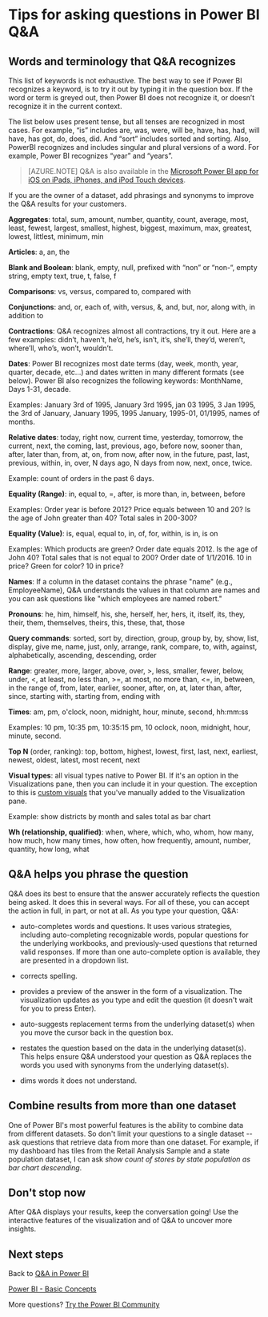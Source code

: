 <properties
   pageTitle="Tips and tricks for asking questions with Q&A in Power BI"
   description="Tips and tricks for asking questions with Q&A in Power BI"
   services="powerbi"
   documentationCenter=""
   authors="mihart"
   manager="erikre"
   backup=""
   editor=""
   tags=""
   qualityFocus="no"
   qualityDate=""/>

<tags
   ms.service="powerbi"
   ms.devlang="NA"
   ms.topic="article"
   ms.tgt_pltfrm="NA"
   ms.workload="powerbi"
   ms.date="09/24/2017"
   ms.author="jastru"/>

# Tips for asking questions in Power BI Q&A

##  Words and terminology that Q&A recognizes

This list of keywords is not exhaustive.  The best way to see if Power BI recognizes a keyword, is to try it out by typing it in the question box.  If the word or term is greyed out, then Power BI does not recognize it, or doesn’t recognize it in the current context.

The list below uses present tense, but all tenses are recognized in most cases. For example, “is” includes are, was, were, will be, have, has, had, will have, has got, do, does, did.  And “sort” includes sorted and sorting.  Also, PowerBI recognizes and includes singular and plural versions of a word. For example, Power BI recognizes “year” and “years”.

>[AZURE.NOTE]
Q&A is also available in the [Microsoft Power BI app for iOS on iPads, iPhones, and iPod Touch devices](powerbi-mobile-ios-qna.md).

If you are the owner of a dataset, add phrasings and synonyms to improve the Q&A results for your customers.

**Aggregates**: total, sum, amount, number, quantity, count, average, most, least, fewest, largest, smallest, highest, biggest, maximum, max, greatest, lowest, littlest, minimum, min

**Articles**: a, an, the

**Blank and Boolean**: blank, empty, null, prefixed with “non” or “non-“, empty string, empty text, true, t, false, f

**Comparisons**: vs, versus, compared to, compared with

**Conjunctions**: and, or, each of, with, versus, &, and, but, nor, along with, in addition to

**Contractions**: Q&A recognizes almost all contractions, try it out.  Here are a few examples: didn’t, haven’t, he’d, he’s, isn’t, it’s, she’ll, they’d, weren’t, where’ll, who’s, won’t, wouldn’t.

**Dates**: Power BI recognizes most date terms (day, week, month, year, quarter, decade, etc…) and dates written in many different formats (see below). Power BI also recognizes the following keywords: MonthName, Days 1-31, decade.

Examples: January 3rd of 1995, January 3rd 1995, jan 03 1995, 3 Jan 1995, the 3rd of January, January 1995, 1995 January, 1995-01, 01/1995, names of months.

**Relative dates**: today, right now, current time, yesterday, tomorrow, the current, next, the coming, last, previous, ago, before now, sooner than, after, later than, from, at, on, from now, after now, in the future, past, last, previous, within, in, over, N days ago, N days from now, next, once, twice.

Example: count of orders in the past 6 days.

**Equality (Range)**: in, equal to, =, after, is more than, in, between, before

Examples: Order year is before 2012? Price equals between 10 and 20? Is the age of John greater than 40? Total sales in 200-300?

**Equality (Value)**:  is, equal, equal to, in, of, for, within, is in, is on

Examples: Which products are green? Order date equals 2012. Is the age of John 40? Total sales that is not equal to 200? Order date of 1/1/2016. 10 in price? Green for color? 10 in price?

**Names**: If a column in the dataset contains the phrase "name" (e.g., EmployeeName), Q&A understands the values in that column are names and you can ask questions like "which employees are named robert."

**Pronouns**: he, him, himself, his, she, herself, her, hers, it, itself, its, they, their, them, themselves, theirs, this, these, that, those

**Query commands**: sorted, sort by, direction, group, group by, by, show, list, display, give me, name, just, only, arrange, rank, compare, to, with, against, alphabetically, ascending, descending, order

**Range**: greater, more, larger, above, over, >, less, smaller, fewer, below, under, <,  at least, no less than, >=, at most, no more than, <=, in, between, in the range of, from, later, earlier, sooner, after, on, at, later than, after, since, starting with, starting from, ending with

**Times**: am, pm, o'clock, noon, midnight, hour, minute, second, hh:mm:ss

Examples: 10 pm, 10:35 pm, 10:35:15 pm, 10 oclock, noon, midnight, hour, minute, second.

**Top N** (order, ranking): top, bottom, highest, lowest, first, last, next, earliest, newest, oldest, latest, most recent, next

**Visual types**: all visual types native to Power BI.  If it's an option in the Visualizations pane, then you can include it in your question.  The exception to this is [custom visuals](powerbi-custom-visuals.md) that you've manually added to the Visualization pane.

Example: show districts by month and sales total as bar chart

**Wh (relationship, qualified)**: when, where, which, who, whom, how many, how much, how many times, how often, how frequently, amount, number, quantity, how long, what

## Q&A helps you phrase the question

Q&A does its best to ensure that the answer accurately reflects the question being asked. It does this in several ways. For all of these, you can accept the action in full, in part, or not at all. As you type your question, Q&A:

* auto-completes words and questions. It uses various strategies, including auto-completing recognizable words, popular questions for the underlying workbooks, and previously-used questions that returned valid responses. If more than one auto-complete option is available, they are presented in a dropdown list.

* corrects spelling.

* provides a preview of the answer in the form of a visualization. The visualization updates as you type and edit the question (it doesn't wait for you to press Enter).

* auto-suggests replacement terms from the underlying dataset(s) when you move the cursor back in the question box.

* restates the question based on the data in the underlying dataset(s). This helps ensure Q&A understood your question as Q&A replaces the words you used with synonyms from the underlying dataset(s).

* dims words it does not understand.

## Combine results from more than one dataset
One of Power BI's most powerful features is the ability to combine data from different datasets.  So don't limit your questions to a single dataset -- ask questions that retrieve data from more than one dataset. For example, if my dashboard has tiles from the Retail Analysis Sample and a state population dataset, I can ask *show count of stores by state population as bar chart descending*.

## Don't stop now
After Q&A displays your results, keep the conversation going! Use the interactive features of the visualization and of Q&A to uncover more insights.


## Next steps
Back to [Q&A in Power BI](powerbi-service-q-and-a.md)  

[Power BI - Basic Concepts](powerbi-service-basic-concepts.md)  

More questions? [Try the Power BI Community](http://community.powerbi.com/)
